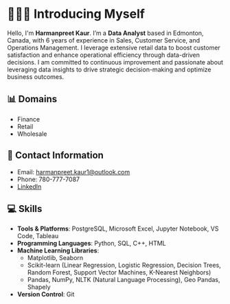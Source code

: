 # 🙋🏻‍♀️ Introducing Myself

Hello, I'm **Harmanpreet Kaur**. I’m a **Data Analyst** based in Edmonton, Canada, with 6 years of experience in Sales, Customer Service, and Operations Management. I leverage extensive retail data to boost customer satisfaction and enhance operational efficiency through data-driven decisions. I am committed to continuous improvement and passionate about leveraging data insights to drive strategic decision-making and optimize business outcomes.

## 📊 Domains 
- Finance 
- Retail
- Wholesale

## 📧 Contact Information
- Email: [harmanpreet.kaur1@outlook.com](mailto:harmanpreet.kaur1@outlook.com)
- Phone: 780-777-7087
- [LinkedIn](https://www.linkedin.com/in/harmanpreet-kaur/)

## 💻 Skills
- **Tools & Platforms**: PostgreSQL, Microsoft Excel, Jupyter Notebook, VS Code, Tableau
- **Programming Languages**: Python, SQL, C++, HTML
- **Machine Learning Libraries**: 
  - Matplotlib, Seaborn
  - Scikit-learn (Linear Regression, Logistic Regression, Decision Trees, Random Forest, Support Vector Machines, K-Nearest Neighbors)
  - Pandas, NumPy, NLTK (Natural Language Processing), Geo Pandas, Shapely
- **Version Control**: Git
